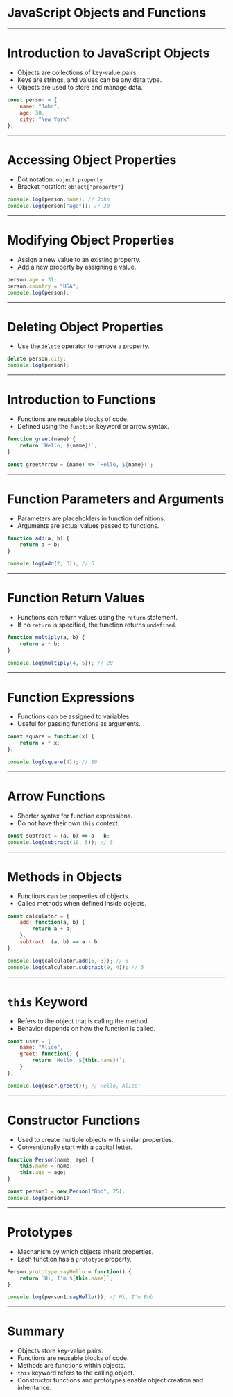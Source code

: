 # JavaScript Objects and Functions

---

# Introduction to JavaScript Objects

- Objects are collections of key-value pairs.
- Keys are strings, and values can be any data type.
- Objects are used to store and manage data.

```javascript
const person = {
    name: "John",
    age: 30,
    city: "New York"
};
```

---

# Accessing Object Properties

- Dot notation: `object.property`
- Bracket notation: `object["property"]`

```javascript
console.log(person.name); // John
console.log(person["age"]); // 30
```

---

# Modifying Object Properties

- Assign a new value to an existing property.
- Add a new property by assigning a value.

```javascript
person.age = 31;
person.country = "USA";
console.log(person);
```

---

# Deleting Object Properties

- Use the `delete` operator to remove a property.

```javascript
delete person.city;
console.log(person);
```

---

# Introduction to Functions

- Functions are reusable blocks of code.
- Defined using the `function` keyword or arrow syntax.

```javascript
function greet(name) {
    return `Hello, ${name}!`;
}

const greetArrow = (name) => `Hello, ${name}!`;
```

---

# Function Parameters and Arguments

- Parameters are placeholders in function definitions.
- Arguments are actual values passed to functions.

```javascript
function add(a, b) {
    return a + b;
}

console.log(add(2, 3)); // 5
```

---

# Function Return Values

- Functions can return values using the `return` statement.
- If no `return` is specified, the function returns `undefined`.

```javascript
function multiply(a, b) {
    return a * b;
}

console.log(multiply(4, 5)); // 20
```

---

# Function Expressions

- Functions can be assigned to variables.
- Useful for passing functions as arguments.

```javascript
const square = function(x) {
    return x * x;
};

console.log(square(4)); // 16
```

---

# Arrow Functions

- Shorter syntax for function expressions.
- Do not have their own `this` context.

```javascript
const subtract = (a, b) => a - b;
console.log(subtract(10, 5)); // 5
```

---

# Methods in Objects

- Functions can be properties of objects.
- Called methods when defined inside objects.

```javascript
const calculator = {
    add: function(a, b) {
        return a + b;
    },
    subtract: (a, b) => a - b
};

console.log(calculator.add(5, 3)); // 8
console.log(calculator.subtract(9, 4)); // 5
```

---

# `this` Keyword

- Refers to the object that is calling the method.
- Behavior depends on how the function is called.

```javascript
const user = {
    name: "Alice",
    greet: function() {
        return `Hello, ${this.name}!`;
    }
};

console.log(user.greet()); // Hello, Alice!
```

---

# Constructor Functions

- Used to create multiple objects with similar properties.
- Conventionally start with a capital letter.

```javascript
function Person(name, age) {
    this.name = name;
    this.age = age;
}

const person1 = new Person("Bob", 25);
console.log(person1);
```

---

# Prototypes

- Mechanism by which objects inherit properties.
- Each function has a `prototype` property.

```javascript
Person.prototype.sayHello = function() {
    return `Hi, I'm ${this.name}`;
};

console.log(person1.sayHello()); // Hi, I'm Bob
```

---

# Summary

- Objects store key-value pairs.
- Functions are reusable blocks of code.
- Methods are functions within objects.
- `this` keyword refers to the calling object.
- Constructor functions and prototypes enable object creation and inheritance.
